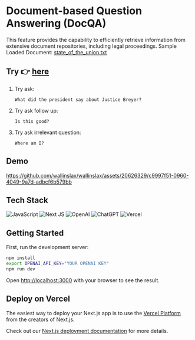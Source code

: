 # Document-based Question Answering (DocQA)
This feature provides the capability to efficiently retrieve information from extensive document repositories, including legal proceedings.
Sample Loaded Document: [state_of_the_union.txt](state_of_the_union.txt)

## Try  :point_right: [here](https://lang-chat-nextjs.vercel.app/)

1. Try ask:
   ```
   What did the president say about Justice Breyer?
   ```

2. Try ask follow up:
   ```
   Is this good?
   ```

3. Try ask irrelevant question:
   ```
   Where am I?
   ```


<!-- This is a [Next.js](https://nextjs.org/) project bootstrapped with [`create-next-app`](https://github.com/vercel/next.js/tree/canary/packages/create-next-app). -->
## Demo




https://github.com/wallinslax/wallinslax/assets/20626329/c9997f51-0960-4049-9a7d-adbcf6b579bb




## Tech Stack
![JavaScript](https://img.shields.io/badge/JavaScript-323330?style=for-the-badge&logo=javascript&logoColor=F7DF1E)
![Next JS](https://img.shields.io/badge/Next-black?style=for-the-badge&logo=next.js&logoColor=white)
![OpenAI](https://img.shields.io/static/v1?style=for-the-badge&message=OpenAI&color=0081A5&logo=OpenAI&logoColor=FFFFFF&label=)
![ChatGPT](https://img.shields.io/badge/chatGPT-74aa9c?style=for-the-badge&logo=openai&logoColor=white)
![Vercel](https://img.shields.io/badge/Vercel-000000?style=for-the-badge&logo=vercel&logoColor=white)

## Getting Started

First, run the development server:

```bash
npm install
export OPENAI_API_KEY="YOUR OPENAI KEY"
npm run dev
```

Open [http://localhost:3000](http://localhost:3000) with your browser to see the result.

## Deploy on Vercel

The easiest way to deploy your Next.js app is to use the [Vercel Platform](https://vercel.com/new?utm_medium=default-template&filter=next.js&utm_source=create-next-app&utm_campaign=create-next-app-readme) from the creators of Next.js.

Check out our [Next.js deployment documentation](https://nextjs.org/docs/deployment) for more details.
